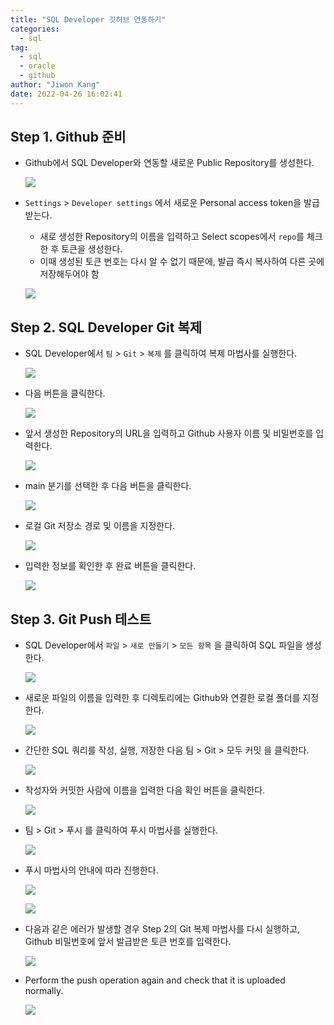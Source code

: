 ```yaml
---
title: "SQL Developer 깃허브 연동하기"
categories:
  - sql
tag:
  - sql
  - oracle
  - github
author: "Jiwon Kang"
date: 2022-04-26 16:02:41
---
```


## Step 1. Github 준비

- Github에서 SQL Developer와 연동할 새로운 Public Repository를 생성한다.
    
    ![](/images/sql/SQLdeveloper/1.jpg)

- `Settings` > `Developer settings` 에서 새로운 Personal access token을 발급받는다.
    - 새로 생성한 Repository의 이름을 입력하고 Select scopes에서 `repo`를 체크한 후 토큰을 생성한다.
    - 이때 생성된 토큰 번호는 다시 알 수 없기 때문에, 발급 즉시 복사하여 다른 곳에 저장해두어야 함
    
    ![](/images/sql/SQLdeveloper/16.jpg)
    

## Step 2. SQL Developer Git 복제

- SQL Developer에서 `팀` > `Git` > `복제` 를 클릭하여 복제 마법사를 실행한다.
    
    ![](/images/sql/SQLdeveloper/2.jpg)
    

- 다음 버튼을 클릭한다.
    
    ![](/images/sql/SQLdeveloper/3.jpg)
    

- 앞서 생성한 Repository의 URL을 입력하고 Github 사용자 이름 및 비밀번호를 입력한다.
    
    ![](/images/sql/SQLdeveloper/4.jpg)
    

- main 분기를 선택한 후 다음 버튼을 클릭한다.
    
    ![](/images/sql/SQLdeveloper/5.jpg)
    

- 로컬 Git 저장소 경로 및 이름을 지정한다.
    
    ![](/images/sql/SQLdeveloper/6.jpg)
    

- 입력한 정보를 확인한 후 완료 버튼을 클릭한다.
    
    ![](/images/sql/SQLdeveloper/7.jpg)
    

## Step 3. Git Push 테스트

- SQL Developer에서 `파일` > `새로 만들기` > `모든 항목` 을 클릭하여 SQL 파일을 생성한다.
    
    ![](/images/sql/SQLdeveloper/8.jpg)
    

- 새로운 파일의 이름을 입력한 후 디렉토리에는 Github와 연결한 로컬 폴더를 지정한다.
    
    ![](/images/sql/SQLdeveloper/9.jpg)
    

- 간단한 SQL 쿼리를 작성, 실행, 저장한 다음 팀 > Git > 모두 커밋 을 클릭한다.
    
    ![](/images/sql/SQLdeveloper/10.jpg)
    

- 작성자와 커밋한 사람에 이름을 입력한 다음 확인 버튼을 클릭한다.
    
    ![](/images/sql/SQLdeveloper/11.jpg)
    

- 팀 > Git > 푸시 를 클릭하여 푸시 마법사를 실행한다.
    
    ![](/images/sql/SQLdeveloper/12.jpg)
    

- 푸시 마법사의 안내에 따라 진행한다.
    
    ![](/images/sql/SQLdeveloper/13.jpg)
    
    ![](/images/sql/SQLdeveloper/14.jpg)
    
- 다음과 같은 에러가 발생할 경우 Step 2의 Git 복제 마법사를 다시 실행하고, Github 비밀번호에 앞서 발급받은 토큰 번호를 입력한다.
    
    ![](/images/sql/SQLdeveloper/15.jpg)

- Perform the push operation again and check that it is uploaded normally.
    
    ![](/images/sql/SQLdeveloper/17.jpg)

